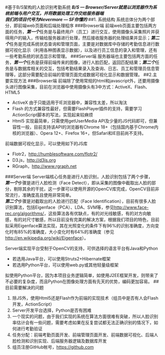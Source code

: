 #基于B/S架构的人脸识别考勤系统
***B/S — Browser/Server就是以浏览器作为系统前端与用户交互，并将数据处理工作交给服务器端***   
***我们的项目代号为Nevermore — SF你懂的***
##1. 系统结构
系统总体分为两个部分，即前端web页面和后端处理程序
###Browser端
前端web页面主要包括两方面的任务，***第一个***任务是与最终用户（员工）进行交互，使用摄像头采集照片并获得用户的输入，传输给服务器进行处理，然后接收服务器的处理结果并显示；***第二个***任务是完成系统状态查询和管理页面，主要是对数据库中存储的考勤信息进行数据可视化显示（利用各种图表显示数据），以及进行员工信息的录入和管理，还有一些考勤系统的状态显示和管理。
###Server端
服务器端也主要包括两方面的任务，***第一个***任务是获得前端传来的图像，进行人脸匹配，返回匹配结果；***第二个***任务是与数据库相关的交互，包括考勤结果录入及查询、日志、员工和管理员信息管理等，这部分需要配合前端的管理页面完成数据可视化显示和数据管理。
##2.主要实现方法
###Browser端
前端除了使用常规的html和javascript外，还要用摄像头进行图像采集，目前在浏览器中使用摄像头有3中方式：ActiveX、Flash、HTML5  
  
- ActiveX 由于只能适用于IE浏览器中，兼容性太差，所以淘汰
- Flash 的方式兼容性最好，但需要FlashPlayer插件的支持，需要学习ActionScript脚本的写法，实现起来较麻烦
- Html5 实现最简单，只需使用getUserMedia API及少量的JS代码即可，但兼容性一般，目前支持该API的浏览器有Chrome 18+（包括国内基于Chrome内核的浏览器）、Opera 12+、Firefox 16+，但Safari和IE目前尚不支持。

前端数据可视化显示，可以使用如下的JS库

- Flotr2，<http://humblesoftware.com/flotr2/>
- D3.js，<http://d3js.org>
- RGraph，<http://www.rgraph.net>

###Server端
Server端核心任务是进行人脸识别，人脸识别包括了两个步骤，  
***第一个***步骤是进行人脸检测（Face Detect），即从采集的图像中截取出人脸的部分，剔除其余的干扰，这一步骤可以使用开源的OpenCV库完成，OpenCV目前非常流行，准确度高且使用非常简单。  
***第二个***步骤是对截取出的人脸进行匹配（Face Identification），目前有很多人脸识别算法，包括Eigenface（PCA）、LDA、SVM等，参见<http://www.face-rec.org/algorithms/>，这些算法各有优缺点，有的对光线敏感，有的对方向敏感，有的对尺寸敏感，所以目前没有完美的解决方案，根据我们项目的特色，目前拟采用Eigenface算法实现，其在光照变化的条件下有96%的识别准确度，方向变化时有85%的准确度，大小变化时有64%的准确度（参见<http://en.wikipedia.org/wiki/Eigenface>）。  

Server端实现平台受制于OpenCV的支持，可供选择的语言平台有Java和Python

- 若选用Java平台，可以使用Struts2+Hibernate框架
- 若选用Python平台，可以使用web.py或其他轻量级框架

拟使用Python平台，因为本项目业务逻辑简单，如使用J2EE框架开发，则带来了不必要的复杂度，而且Python在图像处理方面有先天的优势，编码更加容易。
##目前需要解决的问题
1. 除JS外，使用Html5还是Flash作为前端的实现技术（组员中是否有人会Flash开发，ActionScript）
2. Server开发平台选择，Python是否有困难
3. 一个现实的问题，由于我们实现的系统在算法方面很难有突破，所以人脸识别率估计会有一些问题，需要考虑如果在反复尝试都无法正确识别的情况下，如何进行考勤验证
4. 任务分配：前端考勤页面开发、前端管理页面开发、前端数据可视化、后端人脸检测和识别实现、后端服务器逻辑及数据库开发
5. 组员注册GitHub帐号，<https://github.com>